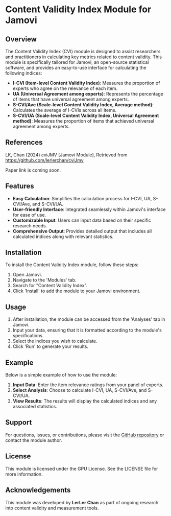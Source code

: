 # Content Validity Index Module for Jamovi

## Overview

The Content Validity Index (CVI) module is designed to assist researchers and practitioners in calculating key metrics related to content validity. This module is specifically tailored for Jamovi, an open-source statistical software, and provides an easy-to-use interface for calculating the following indices:

- **I-CVI (Item-level Content Validity Index)**: Measures the proportion of experts who agree on the relevance of each item.
- **UA (Universal Agreement among experts)**: Represents the percentage of items that have universal agreement among experts.
- **S-CVI/Ave (Scale-level Content Validity Index, Average method)**: Calculates the average of I-CVIs across all items.
- **S-CVI/UA (Scale-level Content Validity Index, Universal Agreement method)**: Measures the proportion of items that achieved universal agreement among experts.

## References

LK, Chan (2024) cviJMV [Jamovi Module], Retrieved from
https://github.com/lerlerchan/cviJmv

Paper link is coming soon.

## Features

- **Easy Calculation**: Simplifies the calculation process for I-CVI, UA, S-CVI/Ave, and S-CVI/UA.
- **User-friendly Interface**: Integrated seamlessly within Jamovi's interface for ease of use.
- **Customizable Input**: Users can input data based on their specific research needs.
- **Comprehensive Output**: Provides detailed output that includes all calculated indices along with relevant statistics.

## Installation

To install the Content Validity Index module, follow these steps:

1. Open Jamovi.
2. Navigate to the 'Modules' tab.
3. Search for "Content Validity Index".
4. Click 'Install' to add the module to your Jamovi environment.

## Usage

1. After installation, the module can be accessed from the 'Analyses' tab in Jamovi.
2. Input your data, ensuring that it is formatted according to the module's specifications.
3. Select the indices you wish to calculate.
4. Click 'Run' to generate your results.

## Example

Below is a simple example of how to use the module:

1. **Input Data**: Enter the item relevance ratings from your panel of experts.
2. **Select Analysis**: Choose to calculate I-CVI, UA, S-CVI/Ave, and S-CVI/UA.
3. **View Results**: The results will display the calculated indices and any associated statistics.

## Support

For questions, issues, or contributions, please visit the [GitHub repository](https://github.com/lerlerchan/cmiJmv) or contact the module author.

## License

This module is licensed under the GPU License. See the LICENSE file for more information.

## Acknowledgements

This module was developed by **LerLer Chan** as part of ongoing research into content validity and measurement tools.
